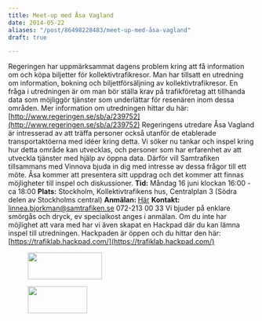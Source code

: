 ```yaml
---
title: Meet-up med Åsa Vagland
date: 2014-05-22
aliases: "/post/86498228483/meet-up-med-åsa-vagland"
draft: true

---
```


Regeringen har uppmärksammat dagens problem kring att få information om och köpa biljetter för kollektivtrafikresor. Man har tillsatt en utredning om information, bokning och biljettförsäljning av kollektivtrafikresor. En fråga i utredningen är om man bör ställa krav på trafikföretag att tillhanda data som möjliggör tjänster som underlättar för resenären inom dessa områden. Mer information om utredningen hittar du här: [http://www.regeringen.se/sb/a/239752](http://www.regeringen.se/sb/a/239752)
Regeringens utredare Åsa Vagland är intresserad av att träffa personer också utanför de etablerade transportaktöerna med idéer kring detta. Vi söker nu tankar och inspel kring hur detta område kan utvecklas, och personer som har erfarenhet av att utveckla tjänster med hjälp av öppna data. Därför vill Samtrafiken tillsammans med Vinnova bjuda in dig med intresse av dessa frågor till ett möte. Åsa kommer att presentera sitt uppdrag och det kommer att finnas möjligheter till inspel och diskussioner.
<strong>Tid:</strong> Måndag 16 juni klockan 16:00 - ca 18:00
<strong>Plats:</strong> Stockholm, Kollektivtrafikens hus, Centralplan 3 (Södra delen av Stockholms central)
<strong>Anmälan: </strong>[Här](https://docs.google.com/forms/d/15QYZqn9qBR69OkaIherIdEPJx_kJ_KisMmkeMRlmw84/viewform)
<strong>Kontakt: </strong>[linnea.bjorkman@samtrafiken.se](mailto:linnea.bjorkman@samtrafiken.se) 072-213 00 33
Vi bjuder på enklare smörgås och dryck, ev specialkost anges i anmälan.
Om du inte har möjlighet att vara med har vi även skapat en Hackpad där du kan lämna inspel till utredningen. Hackpaden är öppen och du hittar den här: <u>[https://trafiklab.hackpad.com/](https://trafiklab.hackpad.com/)</u>
<span><figure data-orig-height="43" data-orig-width="118" data-orig-src="https://lh3.googleusercontent.com/UHrQJ9VL8s3OHnpzi6PYOnVeTZZRmqawJoxTqNufwisPx3d8rRc9LtQfuslX2r0MAgU4MvWC7qiKKfia8x7I9Y4zTrdDMcR06AIyCoE6v9z-iEi81Z5j1OHWZ5q5HFJVuQ"><img height="55px;" src="../../media/86498228483_0.png" width="151px;" data-orig-height="43" data-orig-width="118" data-orig-src="https://lh3.googleusercontent.com/UHrQJ9VL8s3OHnpzi6PYOnVeTZZRmqawJoxTqNufwisPx3d8rRc9LtQfuslX2r0MAgU4MvWC7qiKKfia8x7I9Y4zTrdDMcR06AIyCoE6v9z-iEi81Z5j1OHWZ5q5HFJVuQ"/></figure></span>
<span id="docs-internal-guid-35a18c8f-23fb-21e1-7f62-8ec6bf268a9e"><figure data-orig-height="55" data-orig-width="121" data-orig-src="https://lh5.googleusercontent.com/UJP3elDSxQOurEaUm_e9GDtrVWt1SkE4jzfudL6BvdZOqzxa3qGcPMNd3-OZq4afPWqSacZy4UCWoMYCXhXwZcBDEltElzBARxgtvZ21sy5bWAXNWGLmCznKKKbIlw8A-w"><img height="55px;" src="../../media/86498228483_1.png" width="121px;" data-orig-height="55" data-orig-width="121" data-orig-src="https://lh5.googleusercontent.com/UJP3elDSxQOurEaUm_e9GDtrVWt1SkE4jzfudL6BvdZOqzxa3qGcPMNd3-OZq4afPWqSacZy4UCWoMYCXhXwZcBDEltElzBARxgtvZ21sy5bWAXNWGLmCznKKKbIlw8A-w"/></figure></span>
 
 
